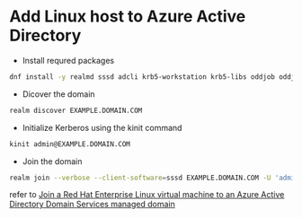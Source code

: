 # Add Linux host to Azure Active Directory


- Install requred packages

```sh
dnf install -y realmd sssd adcli krb5-workstation krb5-libs oddjob oddjob-mkhomedir samba-common-tools
```

- Dicover the domain

```sh
realm discover EXAMPLE.DOMAIN.COM
```

- Initialize Kerberos using the kinit command

```sh
kinit admin@EXAMPLE.DOMAIN.COM
```

- Join the domain

```sh
realm join --verbose --client-software=sssd EXAMPLE.DOMAIN.COM -U 'admin@EXAMPLE.DOMAIN.COM'
```



refer to [Join a Red Hat Enterprise Linux virtual machine to an Azure Active Directory Domain Services managed domain](https://docs.microsoft.com/en-us/azure/active-directory-domain-services/join-rhel-linux-vm)
